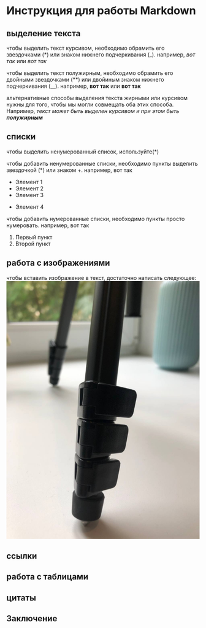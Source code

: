 # Инструкция для работы Markdown 

## выделение текста 

чтобы выделить текст курсивом, необходимо обрамить его звездочками (*) или знаком нижнего подчеркивания (_). например, *вот так* или _вот так_

чтобы выделить текст полужирным, необходимо обрамить его двойными звездочками (**) или двойиным знаком нижнего подчеркивания (__).  например, **вот так** или __вот так__

альтернативные способы выделения текста жирными или курсивом нужны для того, чтобы мы могли совмещать оба этих способа. Например, _текст может быть выделен курсивом и при этом быть **полужирным**_

## списки 
чтобы выделить ненумерованный список, используйте(*)

чтобы добавить ненумерованные списки, необходимо пункты выделить звездочкой (*) или знаком +.
например, вот так 
* Элемент 1
* Элемент 2
* Элемент 3
+ Элемент 4

чтобы добавить нумерованные списки, необходимо пункты просто нумеровать. 
например, вот так 
1. Первый пункт 
2. Второй пункт 
 


## работа с изображениями 
чтобы вставить изображение в текст, достаточно написать следующее:
![привет! это тефтелька](1.jpg)

## ссылки 

## работа с таблицами 

## цитаты 

## Заключение

